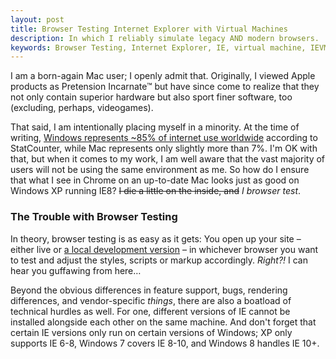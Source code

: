 ```yaml
---
layout: post
title: Browser Testing Internet Explorer with Virtual Machines
description: In which I reliably simulate legacy AND modern browsers.
keywords: Browser Testing, Internet Explorer, IE, virtual machine, IEVMS
---
```


I am a born-again Mac user; I openly admit that. Originally, I viewed Apple products as Pretension Incarnate™ but have since come to realize that they not only contain superior hardware but also sport finer software, too (excluding, perhaps, videogames).

That said, I am intentionally placing myself in a minority. At the time of writing, [Windows represents ~85% of internet use worldwide][oses] according to StatCounter, while Mac represents only slightly more than 7%. I'm OK with that, but when it comes to my work, I am well aware that the vast majority of users will not be using the same environment as me. So how do I ensure that what I see in Chrome on an up-to-date Mac looks just as good on Windows XP running IE8? <strike>I die a little on the inside, and</strike> *I browser test*.

### The Trouble with Browser Testing ###

In theory, browser testing is as easy as it gets: You open up your site – either live or [a local development version][local] – in whichever browser you want to test and adjust the styles, scripts or markup accordingly. *Right?!* I can hear you guffawing from here…

Beyond the obvious differences in feature support, bugs, rendering differences, and vendor-specific *things*, there are also a boatload of technical hurdles as well. For one, different versions of IE cannot be installed alongside each other on the same machine. And don't forget that certain IE versions only run on certain versions of Windows; XP only supports IE 6-8, Windows 7 covers IE 8-10, and Windows 8 handles IE 10+. 

[oses]: http://gs.statcounter.com/#os-ww-monthly-201307-201309-bar
[local]: /2013/10/develop-locally-with-wordpress/
